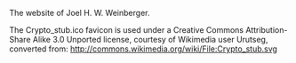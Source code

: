 The website of Joel H. W. Weinberger.

The Crypto_stub.ico favicon is used under a Creative Commons Attribution-Share
Alike 3.0 Unported license, courtesy of Wikimedia user Urutseg, converted from:
http://commons.wikimedia.org/wiki/File:Crypto_stub.svg
